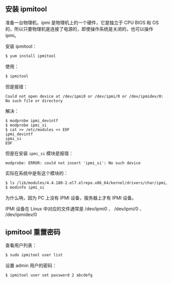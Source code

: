 ## 安装 ipmitool

准备一台物理机，ipmi 是物理机上的一个硬件，它是独立于 CPU BIOS 和 OS 的，所以只要物理机是连接了电源的，即使操作系统是关闭的，也可以操作 ipmi。

安装 ipmitool：

```bash
$ yum install ipmitool
```

使用：

```bash
$ ipmitool
```

但是报错：

```
Could not open device at /dev/ipmi0 or /dev/ipmi/0 or /dev/ipmidev/0: No such file or directory
```

解决：

```
$ modprobe ipmi_devintf
$ modprobe ipmi_si
$ cat >> /etc/modules << EOF
ipmi_devintf
ipmi_si
EOF
```

但是在安装 `ipmi_si` 模块是报错：

```
modprobe: ERROR: could not insert 'ipmi_si': No such device
```

实际在系统中是有这个模块的：

```bash
$ ls /lib/modules/4.4.180-2.el7.elrepo.x86_64/kernel/drivers/char/ipmi/ipmi_si.ko
$ modinfo ipmi_si
```

为什么呐，因为 PC 上没有 IPMI 设备，服务器上才有 IPMI 设备。

IPMI 设备在 Linux 中对应的文件通常是 /dev/ipmi0 、 /dev/ipmi/0 、 /dev/ipmidev/0



## ipmitool 重置密码

查看用户列表：

```bash
$ sudo ipmitool user list
```

设置 admin 用户的密码：

```bash
$ ipmitool user set password 2 abcdefg
```











